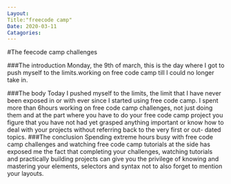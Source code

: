 ```yaml
---
Layout:
Title:"freecode camp"
Date: 2020-03-11
Catagories:
---
```

#The feecode camp challenges

###The introduction
Monday, the 9th of march, this is the day where I got to push myself to the limits.working on free code camp till I could no longer take in.

###The body
Today I pushed myself to the limits, the limit that I have never been exposed in or with ever since I started 
using free code camp. I spent more than 6hours working on free code camp challenges, not just doing them and at
the part where you have to do your free code camp project you figure that you have not had yet grasped 
anything important or know how to deal with your projects without referring back to the very first or out-
dated topics.
###The conclusion
Spending extreme hours busy with free code camp challenges and watching free code camp tutorials at the 
side has exposed  me the fact that completing your challenges, watching tutorials and practically building
projects can give you the privilege of knowing and mastering your elements, selectors and syntax not
to also forget to mention your layouts.